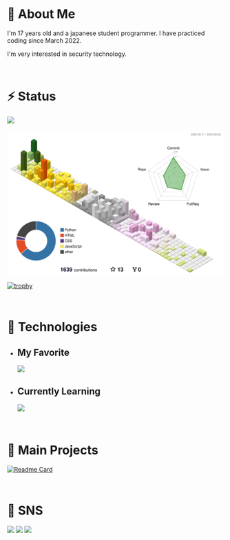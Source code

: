 # 🧐 About Me

I'm 17 years old and a japanese student programmer.  I have practiced coding since March 2022.

I'm very interested in security technology.

<br>

# ⚡ Status

![](https://img.shields.io/github/followers/SoniPana)

![](./profile-3d-contrib/profile-season-animate.svg)

[![trophy](https://github-profile-trophy.vercel.app/?username=SoniPana&no-frame=true&column=7)](https://github.com/ryo-ma/github-profile-trophy)

<!--<a href="https://app.daily.dev/SoniPana"><img src="https://api.daily.dev/devcards/72d7f4b1fd7e4fe2b291d29236ec208c.png?r=4rj" width="400" alt="SoniPana's Dev Card"/></a>-->

<br>

# 🔧 Technologies

 - ## My Favorite

    <img src="https://skillicons.dev/icons?i=python,cs,html,css,selenium,raspberrypi,atom,vscode,visualstudio,github&theme=light">

 - ## Currently Learning
    <img src="https://skillicons.dev/icons?i=flutter,cs,js,typescript,react,vue,linux,blender,unity,neovim&theme=light">


<br>

# 🚀 Main Projects

[![Readme Card](https://github-readme-stats.vercel.app/api/pin/?username=m1daily&repo=Schedule_Bot)](https://github.com/m1daily/Schedule_Bot)

<br>

# 📱 SNS

<p aligin="left">
  <a href="https://twitter.com/M1_Matu"><img src="https://img.shields.io/badge/Twitter-1DA1F2?style=flat-square&logo=twitter&logoColor=white"></a>
  <a href="https://qiita.com/SoniPana"><img src="https://img.shields.io/badge/Qiita-55C500?style=flat-square&logo=qiita&logoColor=white"></a>
  <a href="https://zenn.dev/sonipana"><img src="https://img.shields.io/badge/Zenn-3EA8FF?style=flat-square&logo=zenn&logoColor=white"></a>
</p>
